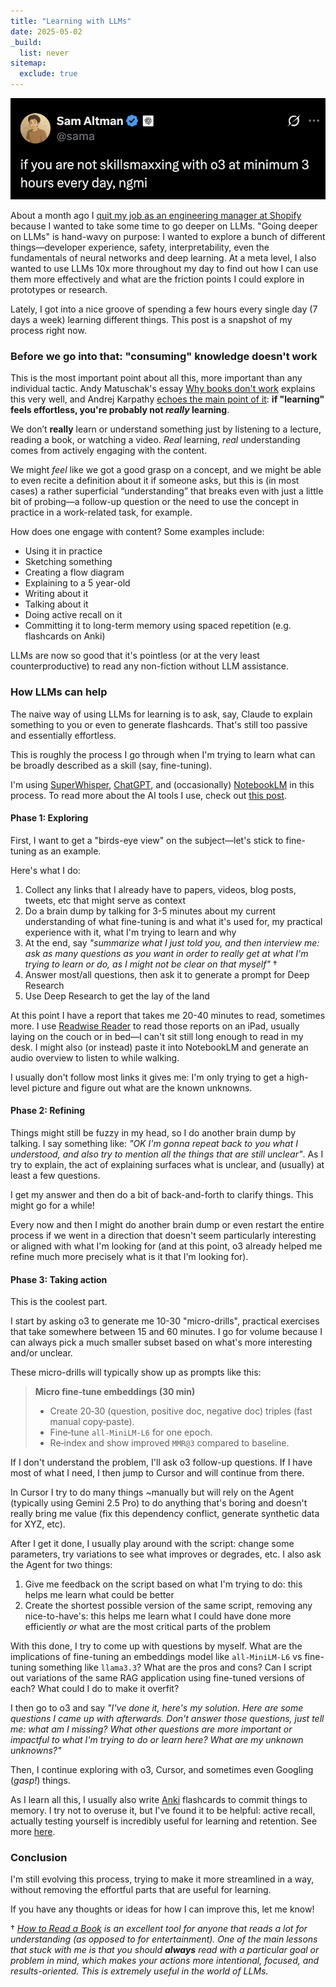 ```yaml
---
title: "Learning with LLMs"
date: 2025-05-02
_build:
  list: never
sitemap:
  exclude: true
---
```


[![@sama: if you are not skillsmaxxing with o3 at minimum 3 hours every day, ngmi](/images/sama-skillsmaxxing.png)](https://x.com/sama/status/1915826042729861357)

About a month ago I [quit my job as an engineering manager at Shopify](https://x.com/dirceu/status/1903238828082487642) because I wanted to take some time to go deeper on LLMs. "Going deeper on LLMs" is hand-wavy on purpose: I wanted to explore a bunch of different things—developer experience, safety, interpretability, even the fundamentals of neural networks and deep learning. At a meta level, I also wanted to use LLMs 10x more throughout my day to find out how I can use them more effectively and what are the friction points I could explore in prototypes or research.

Lately, I got into a nice groove of spending a few hours every single day (7 days a week) learning different things. This post is a snapshot of my process right now.

### Before we go into that: "consuming" knowledge doesn't work

This is the most important point about all this, more important than any individual tactic. Andy Matuschak's essay [Why books don't work](https://andymatuschak.org/books) explains this very well, and Andrej Karpathy [echoes the main point of it](https://x.com/karpathy/status/1756380066580455557): **if "learning" feels effortless, you're probably not *really* learning**.

We don’t **really** learn or understand something just by listening to a lecture, reading a book, or watching a video. *Real* learning, *real* understanding comes from actively engaging with the content.

We might _feel_ like we got a good grasp on a concept, and we might be able to even recite a definition about it if someone asks, but this is (in most cases) a rather superficial “understanding” that breaks even with just a little bit of probing—a follow-up question or the need to use the concept in practice in a work-related task, for example.

How does one engage with content? Some examples include:

- Using it in practice
- Sketching something
- Creating a flow diagram
- Explaining to a 5 year-old
- Writing about it
- Talking about it
- Doing active recall on it
- Committing it to long-term memory using spaced repetition (e.g. flashcards on Anki)

LLMs are now so good that it's pointless (or at the very least counterproductive) to read any non-fiction without LLM assistance.

### How LLMs can help

The naive way of using LLMs for learning is to ask, say, Claude to explain something to you or even to generate flashcards. That's still too passive and essentially effortless.

This is roughly the process I go through when I'm trying to learn what can be broadly described as a skill (say, fine-tuning).

I'm using [SuperWhisper](https://superwhisper.com/), [ChatGPT](https://chatgpt.com/), and (occasionally) [NotebookLM](https://notebooklm.google/) in this process. To read more about the AI tools I use, check out [this post](/posts/2025-04-24-my-ai-setup/).

#### Phase 1: Exploring

First, I want to get a "birds-eye view" on the subject—let's stick to fine-tuning as an example.

Here's what I do:

1. Collect any links that I already have to papers, videos, blog posts, tweets, etc that might serve as context
1. Do a brain dump by talking for 3-5 minutes about my current understanding of what fine-tuning is and what it's used for, my practical experience with it, what I'm trying to learn and why
1. At the end, say _"summarize what I just told you, and then interview me: ask as many questions as you want in order to really get at what I'm trying to learn or do, as I might not be clear on that myself"_ †
1. Answer most/all questions, then ask it to generate a prompt for Deep Research
1. Use Deep Research to get the lay of the land

At this point I have a report that takes me 20-40 minutes to read, sometimes more. I use [Readwise Reader](https://readwise.io/read) to read those reports on an iPad, usually laying on the couch or in bed—I can't sit still long enough to read in my desk. I might also (or instead) paste it into NotebookLM and generate an audio overview to listen to while walking.

I usually don't follow most links it gives me: I'm only trying to get a high-level picture and figure out what are the known unknowns.

#### Phase 2: Refining

Things might still be fuzzy in my head, so I do another brain dump by talking. I say something like: _"OK I'm gonna repeat back to you what I understood, and also try to mention all the things that are still unclear"_. As I try to explain, the act of explaining surfaces what is unclear, and (usually) at least a few questions.

I get my answer and then do a bit of back-and-forth to clarify things. This might go for a while!

Every now and then I might do another brain dump or even restart the entire process if we went in a direction that doesn't seem particularly interesting or aligned with what I'm looking for (and at this point, o3 already helped me refine much more precisely what is it that I'm looking for).

#### Phase 3: Taking action

This is the coolest part.

I start by asking o3 to generate me 10-30 "micro-drills", practical exercises that take somewhere between 15 and 60 minutes. I go for volume because I can always pick a much smaller subset based on what's more interesting and/or unclear.

These micro-drills will typically show up as prompts like this:

>	**Micro fine‑tune embeddings (30 min)**
>	
>	- Create 20‑30 (question, positive doc, negative doc) triples (fast manual copy‑paste).
>	- Fine‑tune `all‑MiniLM‑L6` for one epoch.
>	- Re‑index and show improved `MMR@3` compared to baseline.

If I don't understand the problem, I'll ask o3 follow-up questions. If I have most of what I need, I then jump to Cursor and will continue from there.

In Cursor I try to do many things ~manually but will rely on the Agent (typically using Gemini 2.5 Pro) to do anything that's boring and doesn't really bring me value (fix this dependency conflict, generate synthetic data for XYZ, etc).

After I get it done, I usually play around with the script: change some parameters, try variations to see what improves or degrades, etc. I also ask the Agent for two things:

1. Give me feedback on the script based on what I'm trying to do: this helps me learn what could be better
1. Create the shortest possible version of the same script, removing any nice-to-have's: this helps me learn what I could have done more efficiently *or* what are the most critical parts of the problem

With this done, I try to come up with questions by myself. What are the implications of fine-tuning an embeddings model like `all-MiniLM-L6` vs fine-tuning something like `llama3.3`? What are the pros and cons? Can I script out variations of the same RAG application using fine-tuned versions of each? What could I do to make it overfit?

I then go to o3 and say *"I've done it, here's my solution. Here are some questions I came up with afterwards. Don't answer those questions, just tell me: what am I missing? What other questions are more important or impactful to what I'm trying to do or learn here? What are my unknown unknowns?"*

Then, I continue exploring with o3, Cursor, and sometimes even Googling (*gasp!*) things.

As I learn all this, I usually also write [Anki](https://apps.ankiweb.net) flashcards to commit things to memory. I try not to overuse it, but I've found it to be helpful: active recall, actually testing yourself is incredibly useful for learning and retention. See more [here](https://gwern.net/spaced-repetition).

### Conclusion

I'm still evolving this process, trying to make it more streamlined in a way, without removing the effortful parts that are useful for learning.

If you have any thoughts or ideas for how I can improve this, let me know!

† _[How to Read a Book](https://fs.blog/how-to-read-a-book/) is an excellent tool for anyone that reads a lot for understanding (as opposed to for entertainment). One of the main lessons that stuck with me is that you should **always** read with a particular goal or problem in mind, which makes your actions more intentional, focused, and results-oriented. This is extremely useful in the world of LLMs._
